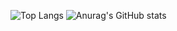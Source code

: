  
![Top Langs](https://github-readme-stats.vercel.app/api/top-langs/?username=jeeyoun-kang&layout=compact&theme=tokyonight)
![Anurag's GitHub stats](https://github-readme-stats.vercel.app/api?username=jeeyoun-kang&theme=dark&show_icons=true)
